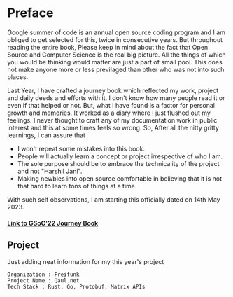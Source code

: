 # Preface

Google summer of code is an annual open source coding program and I am obliged to get selected for this, twice in consecutive years. But throughout reading the entire book, Please keep in mind about the fact that Open Source and Computer Science is the real big picture. All the things of which you would be thinking would matter are just a part of small pool. This does not make anyone more or less previlaged than other who was not into such places.

Last Year, I have crafted a journey book which reflected my work, project and daily deeds and efforts with it. I don't know how many people read it or even if that helped or not. But, what I have found is a factor for personal growth and memories. It worked as a diary where I just flushed out my feelings. I never thought to craft any of my documentation work in public interest and this at some times feels so wrong. So, After all the nitty gritty learnings, I can assure that 

- I won't repeat some mistakes into this book.
- People will actually learn a concept or project irrespective of who I am.
- The sole purpose should be to embrace the technicality of the project and not "Harshil Jani".
- Making newbies into open source comfortable in believing that it is not that hard to learn tons of things at a time.

With such self observations, I am starting this officially dated on 14th May 2023.

#### [Link to GSoC'22 Journey Book](https://harshil-jani.github.io/GSOC-book/)

## Project 
Just adding neat information for my this year's project

```
Organization : Freifunk
Project Name : Qaul.net
Tech Stack : Rust, Go, Protobuf, Matrix APIs
```
